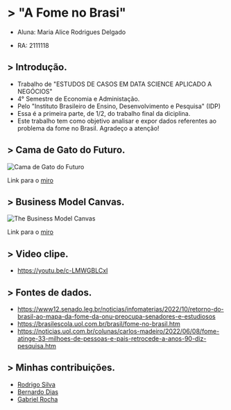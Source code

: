# > "A Fome no Brasi"

- Aluna: Maria Alice Rodrigues Delgado

- RA: 2111118

## > Introdução.

- Trabalho de "ESTUDOS DE CASOS EM DATA SCIENCE APLICADO A NEGÓCIOS"
- 4° Semestre de Economia e Administação.
- Pelo "Instituto Brasileiro de Ensino, Desenvolvimento e Pesquisa" (IDP)
- Essa é a primeira parte, de 1/2, do trabalho final da diciplina.
- Este trabalho tem como objetivo analisar e expor dados referentes ao problema da fome no Brasil. Agradeço a atenção!

## > Cama de Gato do Futuro.

![Cama de Gato do Futuro](https://user-images.githubusercontent.com/116606413/197791539-5eb728e1-37ae-4671-bc27-f26aef562e02.jpg)


Link para o [miro](https://miro.com/welcomeonboard/eE1LMEo1SW92bU9xUWxZYTJFUlJ1WjRKaEJTT1dFOG03UWtsREdzZmViWXQ5VzhjTVlVMEhlTUJndW5LMU5QZnwzMDc0NDU3MzU1OTc1NTc4OTYzfDI=?share_link_id=552053073556)


## > Business Model Canvas.

![The Business Model Canvas](https://user-images.githubusercontent.com/116606413/197894854-0a338d6c-999d-4b55-8ad9-172d04cce904.png)

Link para o [miro](https://miro.com/welcomeonboard/eW81eU9tU3RMZkVmOXZFdm9xcnBFQjAyTGFFZVhnZ2hnZGhJZ2lSMDFXaXVycnladWJENWRNZTJlTE1wRWJKY3wzMDc0NDU3MzU1OTc1NTc4OTYzfDI=?share_link_id=478449391344)

## > Video clipe.
- https://youtu.be/c-LMWGBLCxI

## > Fontes de dados.
- https://www12.senado.leg.br/noticias/infomaterias/2022/10/retorno-do-brasil-ao-mapa-da-fome-da-onu-preocupa-senadores-e-estudiosos
- https://brasilescola.uol.com.br/brasil/fome-no-brasil.htm
- https://noticias.uol.com.br/colunas/carlos-madeiro/2022/06/08/fome-atinge-33-milhoes-de-pessoas-e-pais-retrocede-a-anos-90-diz-pesquisa.htm

## > Minhas contribuições.
- [Rodrigo Silva](https://github.com/Rodrigosilva028/Trab_dados/blob/main/README.md)
- [Bernardo Dias](https://github.com/bernardodso/TrabDadosDesmatamento/blob/main/README.md)
- [Gabriel Rocha](https://github.com/GabrielRocha22?tab=repositories)
